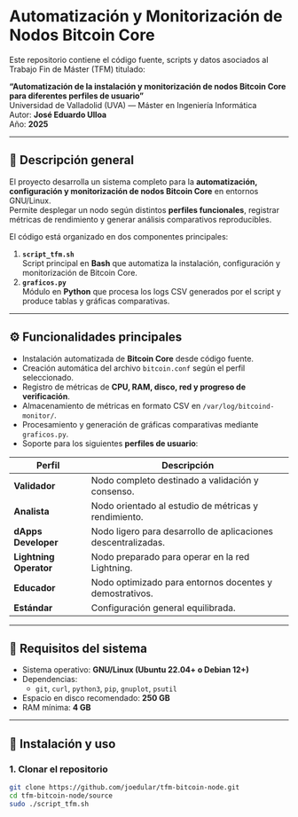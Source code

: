 # Automatización y Monitorización de Nodos Bitcoin Core

Este repositorio contiene el código fuente, scripts y datos asociados al Trabajo Fin de Máster (TFM) titulado:

**“Automatización de la instalación y monitorización de nodos Bitcoin Core para diferentes perfiles de usuario”**  
Universidad de Valladolid (UVA) — Máster en Ingeniería Informática  
Autor: **José Eduardo Ulloa**  
Año: **2025**

---

## 📘 Descripción general

El proyecto desarrolla un sistema completo para la **automatización, configuración y monitorización de nodos Bitcoin Core** en entornos GNU/Linux.  
Permite desplegar un nodo según distintos **perfiles funcionales**, registrar métricas de rendimiento y generar análisis comparativos reproducibles.

El código está organizado en dos componentes principales:

1. **`script_tfm.sh`**  
   Script principal en **Bash** que automatiza la instalación, configuración y monitorización de Bitcoin Core.
2. **`graficos.py`**  
   Módulo en **Python** que procesa los logs CSV generados por el script y produce tablas y gráficas comparativas.

---

## ⚙️ Funcionalidades principales

- Instalación automatizada de **Bitcoin Core** desde código fuente.  
- Creación automática del archivo `bitcoin.conf` según el perfil seleccionado.  
- Registro de métricas de **CPU, RAM, disco, red y progreso de verificación**.  
- Almacenamiento de métricas en formato CSV en `/var/log/bitcoind-monitor/`.  
- Procesamiento y generación de gráficas comparativas mediante `graficos.py`.  
- Soporte para los siguientes **perfiles de usuario**:

| Perfil | Descripción |
|--------|--------------|
| **Validador** | Nodo completo destinado a validación y consenso. |
| **Analista** | Nodo orientado al estudio de métricas y rendimiento. |
| **dApps Developer** | Nodo ligero para desarrollo de aplicaciones descentralizadas. |
| **Lightning Operator** | Nodo preparado para operar en la red Lightning. |
| **Educador** | Nodo optimizado para entornos docentes y demostrativos. |
| **Estándar** | Configuración general equilibrada. |

---

## 🧰 Requisitos del sistema

- Sistema operativo: **GNU/Linux (Ubuntu 22.04+ o Debian 12+)**
- Dependencias:
  - `git`, `curl`, `python3`, `pip`, `gnuplot`, `psutil`
- Espacio en disco recomendado: **250 GB**
- RAM mínima: **4 GB**

---

## 🚀 Instalación y uso

### 1. Clonar el repositorio
```bash
git clone https://github.com/joedular/tfm-bitcoin-node.git
cd tfm-bitcoin-node/source
sudo ./script_tfm.sh
